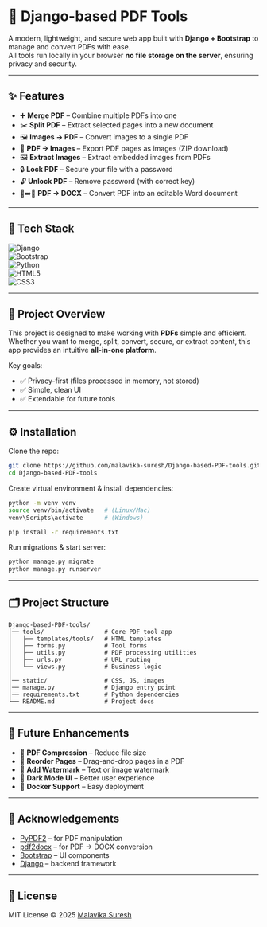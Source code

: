 # 📑 Django-based PDF Tools  

A modern, lightweight, and secure web app built with **Django + Bootstrap** to manage and convert PDFs with ease.  
All tools run locally in your browser  **no file storage on the server**, ensuring privacy and security.  

---

## ✨ Features  

- ➕ **Merge PDF** – Combine multiple PDFs into one  
- ✂️ **Split PDF** – Extract selected pages into a new document  
- 🖼️ **Images → PDF** – Convert images to a single PDF  
- 📄 **PDF → Images** – Export PDF pages as images (ZIP download)  
- 🖼️ **Extract Images** – Extract embedded images from PDFs  
- 🔒 **Lock PDF** – Secure your file with a password  
- 🔓 **Unlock PDF** – Remove password (with correct key)  
- 📄➡️📝 **PDF → DOCX** – Convert PDF into an editable Word document  

---

## 🚀 Tech Stack  

![Django](https://img.shields.io/badge/Django-092E20?style=for-the-badge&logo=django&logoColor=white)  
![Bootstrap](https://img.shields.io/badge/Bootstrap-7952B3?style=for-the-badge&logo=bootstrap&logoColor=white)  
![Python](https://img.shields.io/badge/Python-3776AB?style=for-the-badge&logo=python&logoColor=white)  
![HTML5](https://img.shields.io/badge/HTML5-E34F26?style=for-the-badge&logo=html5&logoColor=white)  
![CSS3](https://img.shields.io/badge/CSS3-1572B6?style=for-the-badge&logo=css3&logoColor=white)  

---

## 📌 Project Overview  

This project is designed to make working with **PDFs** simple and efficient.  
Whether you want to merge, split, convert, secure, or extract content, this app provides an intuitive **all-in-one platform**.  

Key goals:  
- ✅ Privacy-first (files processed in memory, not stored)  
- ✅ Simple, clean UI  
- ✅ Extendable for future tools  

---

## ⚙️ Installation  

Clone the repo:  

```bash
git clone https://github.com/malavika-suresh/Django-based-PDF-tools.git
cd Django-based-PDF-tools
```

Create virtual environment & install dependencies:  

```bash
python -m venv venv
source venv/bin/activate   # (Linux/Mac)
venv\Scripts\activate      # (Windows)

pip install -r requirements.txt
```

Run migrations & start server:  

```bash
python manage.py migrate
python manage.py runserver
```
---

## 🗂 Project Structure  

```
Django-based-PDF-tools/
│── tools/                 # Core PDF tool app
│   ├── templates/tools/   # HTML templates
│   ├── forms.py           # Tool forms
│   ├── utils.py           # PDF processing utilities
│   ├── urls.py            # URL routing
│   └── views.py           # Business logic
│
│── static/                # CSS, JS, images
│── manage.py              # Django entry point
│── requirements.txt       # Python dependencies
└── README.md              # Project docs
```

---

## 🔮 Future Enhancements  

- 📌 **PDF Compression** – Reduce file size  
- 📌 **Reorder Pages** – Drag-and-drop pages in a PDF  
- 📌 **Add Watermark** – Text or image watermark  
- 📌 **Dark Mode UI** – Better user experience  
- 📌 **Docker Support** – Easy deployment  

---

## 🙌 Acknowledgements  

- [PyPDF2](https://pypi.org/project/pypdf2/) – for PDF manipulation  
- [pdf2docx](https://pypi.org/project/pdf2docx/) – for PDF → DOCX conversion  
- [Bootstrap](https://getbootstrap.com/) – UI components  
- [Django](https://www.djangoproject.com/) – backend framework  

---

## 📜 License  

MIT License © 2025 [Malavika Suresh](https://github.com/malavika-suresh)  
